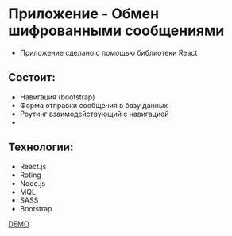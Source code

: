 # Приложение - Обмен шифрованными сообщениями
* Приложение сделано с помощью библиотеки React
## Состоит:
* Навигация (bootstrap)
* Форма отправки сообщения в базу данных
* Роутинг взаимодействующий с навигацией
*  
## Технологии:
* React.js
* Roting
* Node.js
* MQL
* SASS
* Bootstrap

[DEMO](https://react-notelists.vercel.app/)
